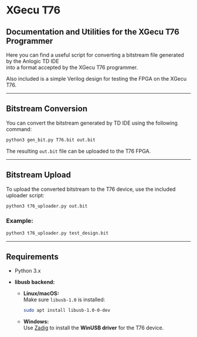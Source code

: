 # XGecu T76

## Documentation and Utilities for the XGecu T76 Programmer

Here you can find a useful script for converting a bitstream file generated by the Anlogic TD IDE  
into a format accepted by the XGecu T76 programmer.

Also included is a simple Verilog design for testing the FPGA on the XGecu T76.

---

## Bitstream Conversion

You can convert the bitstream generated by TD IDE using the following command:

```bash
python3 gen_bit.py T76.bit out.bit
```

The resulting `out.bit` file can be uploaded to the T76 FPGA.

---

## Bitstream Upload

To upload the converted bitstream to the T76 device, use the included uploader script:

```bash
python3 t76_uploader.py out.bit
```

### Example:

```bash
python3 t76_uploader.py test_design.bit
```

---

## Requirements

- Python 3.x


- **libusb backend:**
  - **Linux/macOS:**  
    Make sure `libusb-1.0` is installed:

    ```bash
    sudo apt install libusb-1.0-0-dev
    ```

  - **Windows:**  
    Use [Zadig](https://zadig.akeo.ie/) to install the **WinUSB driver** for the T76 device.

